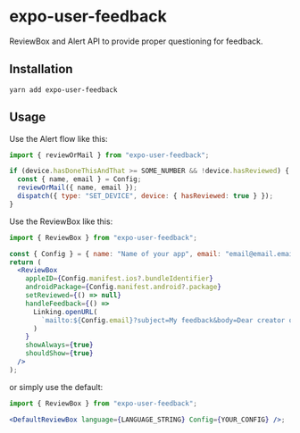 # expo-user-feedback

ReviewBox and Alert API to provide proper questioning for feedback.

## Installation

`yarn add expo-user-feedback`

## Usage

Use the Alert flow like this:

```jsx
import { reviewOrMail } from "expo-user-feedback";

if (device.hasDoneThisAndThat >= SOME_NUMBER && !device.hasReviewed) {
  const { name, email } = Config;
  reviewOrMail({ name, email });
  dispatch({ type: "SET_DEVICE", device: { hasReviewed: true } });
}
```

Use the ReviewBox like this:

```jsx
import { ReviewBox } from "expo-user-feedback";

const { Config } = { name: "Name of your app", email: "email@email.email" }; // your configfile
return (
  <ReviewBox
    appleID={Config.manifest.ios?.bundleIdentifier}
    androidPackage={Config.manifest.android?.package}
    setReviewed={() => null}
    handleFeedback={() =>
      Linking.openURL(
        `mailto:${Config.email}?subject=My feedback&body=Dear creator of ${Config.name},\n\nI have some feedback for you:\n\n`
      )
    }
    showAlways={true}
    shouldShow={true}
  />
);
```

or simply use the default:

```jsx
import { ReviewBox } from "expo-user-feedback";

<DefaultReviewBox language={LANGUAGE_STRING} Config={YOUR_CONFIG} />;
```
